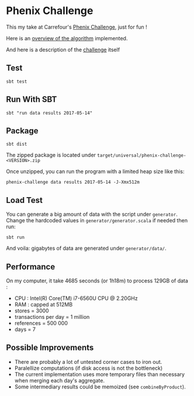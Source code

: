 # Phenix Challenge

This my take at Carrefour's [Phenix Challenge](https://github.com/Carrefour-Group/phenix-challenge), just for fun !

Here is an [overview of the algorithm](ALGORITHM.md) implemented.

And here is a description of the [challenge](CHALLENGE.md) itself

## Test

`sbt test`

## Run With SBT

`sbt "run data results 2017-05-14"`

## Package

`sbt dist`

The zipped package is located under `target/universal/phenix-challenge-<VERSION>.zip`

Once unzipped, you can run the program with a limited heap size like this:

`phenix-challenge data results 2017-05-14 -J-Xmx512m`

## Load Test

You can generate a big amount of data with the script under `generator`. Change the hardcoded values in `generator/generator.scala` if needed then run:

`sbt run`

And voila: gigabytes of data are generated under `generator/data/`.

## Performance

On my computer, it take 4685 seconds (or 1h18m) to process 129GB of data :
- CPU : Intel(R) Core(TM) i7-6560U CPU @ 2.20GHz
- RAM : capped at 512MB
- stores = 3000
- transactions per day = 1 million
- references = 500 000
- days = 7

## Possible Improvements

- There are probably a lot of untested corner cases to iron out.
- Paralellize computations (if disk access is not the bottleneck)
- The current implementation uses more temporary files than necessary when merging each day's aggregate.
- Some intermediary results could be memoized (see `combineByProduct`).
